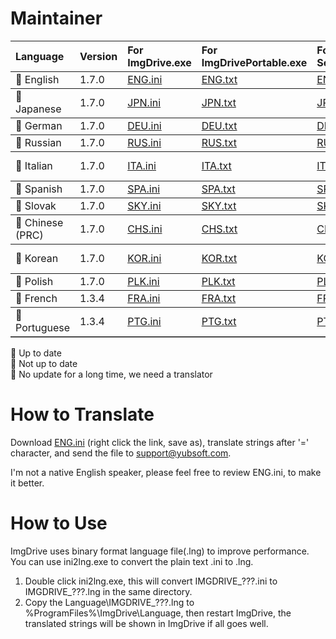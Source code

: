 # Maintainer
<table border="0" cellpadding=5 cols=13 frame=below rules=rows>
    <tr><th align=left>Language</th><th align=left>Version</th><th align=left>For ImgDrive.exe</th><th align=left>For ImgDrivePortable.exe</th><th align=left>For Setup</th><th align=left>Maintainer</th></tr> 
    <tr><td>&#x1F34F; English</td><td>1.7.0</td><td><a href="https://github.com/dvdforge/imgdrive_translations/edit/master/ENG.ini">ENG.ini</a></td><td><a href="https://github.com/dvdforge/imgdrive_translations/edit/master/portable_lang/ENG.txt">ENG.txt</a></td><td><a href="https://github.com/dvdforge/imgdrive_translations/edit/master/setup_lang/ENG.txt">ENG.txt</a></td><td><a href="https://github.com/dvdforge">@dvdforge</a></td></tr>
    <tr><td>&#x1F34F; Japanese</td><td>1.7.0</td><td><a href="https://github.com/dvdforge/imgdrive_translations/edit/master/JPN.ini">JPN.ini</a></td><td><a href="https://github.com/dvdforge/imgdrive_translations/edit/master/portable_lang/JPN.txt">JPN.txt</a></td><td><a href="https://github.com/dvdforge/imgdrive_translations/edit/master/setup_lang/JPN.txt">JPN.txt</a></td></td><td><a href="https://github.com/Pentive">@Pentive</a></td></tr>
    <tr><td>&#x1F34F; German</td><td>1.7.0</td><td><a href="https://github.com/dvdforge/imgdrive_translations/edit/master/DEU.ini">DEU.ini</a></td><td><a href="https://github.com/dvdforge/imgdrive_translations/edit/master/portable_lang/DEU.txt">DEU.txt</a></td><td><a href="https://github.com/dvdforge/imgdrive_translations/edit/master/setup_lang/DEU.txt">DEU.txt</a></td><td><a href="https://github.com/dvdforge">@dvdforge</a></td></tr>
    <tr><td>&#x1F34F; Russian</td><td>1.7.0</td><td><a href="https://github.com/dvdforge/imgdrive_translations/edit/master/RUS.ini">RUS.ini</a></td><td><a href="https://github.com/dvdforge/imgdrive_translations/edit/master/portable_lang/RUS.txt">RUS.txt</a></td><td><a href="https://github.com/dvdforge/imgdrive_translations/edit/master/setup_lang/RUS.txt">RUS.txt</a></td><td><a href="https://github.com/oldman777">@oldman777</a></td></tr>
    <tr><td>&#x1F34F; Italian</td><td>1.7.0</td><td><a href="https://github.com/dvdforge/imgdrive_translations/edit/master/ITA.ini">ITA.ini</a></td><td><a href="https://github.com/dvdforge/imgdrive_translations/edit/master/portable_lang/ITA.txt">ITA.txt</a></td><td><a href="https://github.com/dvdforge/imgdrive_translations/edit/master/setup_lang/ITA.txt">ITA.txt</a></td><td><a href="https://github.com/bovirus">@bovirus</a> <a href="https://github.com/gokronikos">@gokronikos</a></td></tr>
    <tr><td>&#x1F34F; Spanish</td><td>1.7.0</td><td><a href="https://github.com/dvdforge/imgdrive_translations/edit/master/SPA.ini">SPA.ini</a></td><td><a href="https://github.com/dvdforge/imgdrive_translations/edit/master/portable_lang/SPA.txt">SPA.txt</a></td><td><a href="https://github.com/dvdforge/imgdrive_translations/edit/master/setup_lang/SPA.txt">SPA.txt</a></td><td><a href="https://github.com/c-sanchez">@c-sanchez</a></td></tr>
    <tr><td>&#x1F34F; Slovak</td><td>1.7.0</td><td><a href="https://github.com/dvdforge/imgdrive_translations/edit/master/SKY.ini">SKY.ini</a></td><td><a href="https://github.com/dvdforge/imgdrive_translations/edit/master/portable_lang/SKY.txt">SKY.txt</a></td><td><a href="https://github.com/dvdforge/imgdrive_translations/edit/master/setup_lang/SKY.txt">SKY.txt</a></td><td><a href="https://github.com/MatejGolian">@MatejGolian</a></td></tr>
    <tr><td>&#x1F34F; Chinese (PRC)</td><td>1.7.0</td><td><a href="https://github.com/dvdforge/imgdrive_translations/edit/master/CHS.ini">CHS.ini</a></td><td><a href="https://github.com/dvdforge/imgdrive_translations/edit/master/portable_lang/CHS.txt">CHS.txt</a></td><td><a href="https://github.com/dvdforge/imgdrive_translations/edit/master/setup_lang/CHS.txt">CHS.txt</a></td><td><a href="https://github.com/dvdforge">@dvdforge</a></td></tr>
    <tr><td>&#x1F34F; Korean</td><td>1.7.0</td><td><a href="https://github.com/dvdforge/imgdrive_translations/edit/master/KOR.ini">KOR.ini</a></td><td><a href="https://github.com/dvdforge/imgdrive_translations/edit/master/portable_lang/KOR.txt">KOR.txt</a></td><td><a href="https://github.com/dvdforge/imgdrive_translations/edit/master/setup_lang/KOR.txt">KOR.txt</a></td><td><a href="http://www.kolanp.com">Jaehyung Lee</a></td></tr>
    <tr><td>&#x1F34F; Polish</td><td>1.7.0</td><td><a href="https://github.com/dvdforge/imgdrive_translations/edit/master/PLK.ini">PLK.ini</a></td><td><a href="https://github.com/dvdforge/imgdrive_translations/edit/master/portable_lang/PLK.txt">PLK.txt</a></td><td><a href="https://github.com/dvdforge/imgdrive_translations/edit/master/setup_lang/PLK.txt">PLK.txt</a></td><td><a href="https://github.com/Jarek63">@Jarek63</a></td></tr>
    <tr><td>&#x1F34E; French</td><td>1.3.4</td><td><a href="https://github.com/dvdforge/imgdrive_translations/edit/master/FRA.ini">FRA.ini</a></td><td><a href="https://github.com/dvdforge/imgdrive_translations/edit/master/portable_lang/FRA.txt">FRA.txt</a></td><td><a href="https://github.com/dvdforge/imgdrive_translations/edit/master/setup_lang/FRA.txt">FRA.txt</a></td><td>paulot</td></tr>
    <tr><td>&#x1F34E; Portuguese</td><td>1.3.4</td><td><a href="https://github.com/dvdforge/imgdrive_translations/edit/master/PTG.ini">PTG.ini</a></td><td><a href="https://github.com/dvdforge/imgdrive_translations/edit/master/portable_lang/PTG.txt">PTG.txt</a></td><td><a href="https://github.com/dvdforge/imgdrive_translations/edit/master/setup_lang/PTG.txt">PTG.txt</a></td><td>Carlos B. Jorge</td></tr>
    <!--tr><td>&#x1F34E; Swedish</td><td>1.2.0</td><td><a href="https://github.com/dvdforge/imgdrive_translations/edit/master/SVE.ini">SVE.ini</a></td><td><a href="https://github.com/dvdforge/imgdrive_translations/edit/master/portable_lang/SVE.txt">SVE.txt</a></td><td><a href="https://github.com/dvdforge/imgdrive_translations/edit/master/setup_lang/SVE.txt">SVE.txt</a></td></tr-->
</table>

&#x1F34F; Up to date<br>
&#x1F34A; Not up to date<br>
&#x1F34E; No update for a long time, we need a translator

# How to Translate
Download [ENG.ini](https://raw.githubusercontent.com/dvdforge/imgdrive_translations/master/ENG.ini) (right click the link, save as), translate strings after '=' character, and send the file to support@yubsoft.com.

I'm not a native English speaker, please feel free to review ENG.ini, to make it better.

# How to Use
ImgDrive uses binary format language file(.lng) to improve performance. You can use ini2lng.exe to convert the plain text .ini to .lng.

1. Double click ini2lng.exe, this will convert IMGDRIVE_???.ini to IMGDRIVE_???.lng in the same directory.
2. Copy the Language\IMGDRIVE_???.lng to %ProgramFiles%\ImgDrive\Language\, then restart ImgDrive, the translated strings will be shown in ImgDrive if all goes well.
